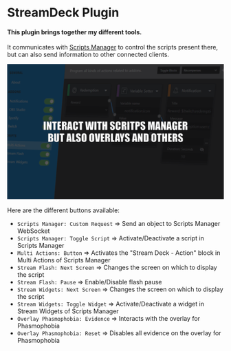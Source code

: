 # StreamDeck Plugin

#### This plugin brings together my different tools.

It communicates with [Scripts Manager](https://github.com/Arubinu/Scripts-Manager) to control the scripts present there, but can also send information to other connected clients.

![](fr.arubinu42.sdPlugin/previews/1-preview.png)

Here are the different buttons available:
 - `Scripts Manager: Custom Request` => Send an object to Scripts Manager WebSocket
 - `Scripts Manager: Toggle Script` => Activate/Deactivate a script in Scripts Manager
 - `Multi Actions: Button` => Activates the \"Stream Deck - Action\" block in Multi Actions of Scripts Manager
 - `Stream Flash: Next Screen` => Changes the screen on which to display the script
 - `Stream Flash: Pause` => Enable/Disable flash pause
 - `Stream Widgets: Next Screen` => Changes the screen on which to display the script
 - `Stream Widgets: Toggle Widget` => Activate/Deactivate a widget in Stream Widgets of Scripts Manager
 - `Overlay Phasmophobia: Evidence` => Interacts with the overlay for Phasmophobia
 - `Overlay Phasmophobia: Reset` => Disables all evidence on the overlay for Phasmophobia
